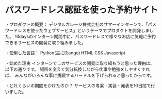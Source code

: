 # パスワードレス認証を使った予約サイト
・プロダクトの概要：
デジタルガレージ株式会社のサマーインターンで、「パスワードレスを使ったウェブサービス」というテーマでプロダクトを開発しました。
10daysのインターン期間中に、パスワードレスで様々なお店に気軽に予約できるサービスの開発に取り組みました。

・使用した言語：
Python(主にDjango)
HTML
CSS
Javascript

・始めた理由
インターンでこのサービスの開発に取り組もうと思った理由は、以下の通りです。
場所を変えて気分転換しながら仕事や勉強をしやすくすれば、
みんながいろんな事に挑戦するハードルを下げられると思ったからです。

・どれくらいの期間をかけたのか？
サービスの考案・実装・発表を10日間で行いました。
